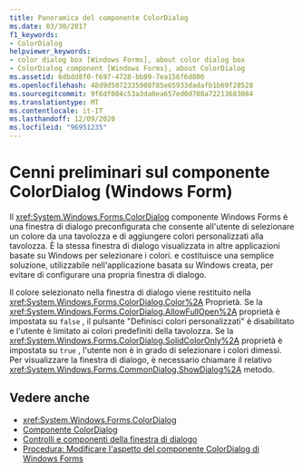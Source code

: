 ```yaml
---
title: Panoramica del componente ColorDialog
ms.date: 03/30/2017
f1_keywords:
- ColorDialog
helpviewer_keywords:
- color dialog box [Windows Forms], about color dialog box
- ColorDialog component [Windows Forms], about ColorDialog
ms.assetid: 6dbdd8f0-f697-4728-bb09-7ea156f6d800
ms.openlocfilehash: 48d9d5072335908f85e65933dadafb1b69f28528
ms.sourcegitcommit: 9f6df084c53a3da0ea657ed0d708a72213683084
ms.translationtype: MT
ms.contentlocale: it-IT
ms.lasthandoff: 12/09/2020
ms.locfileid: "96951235"
---
```

# <a name="colordialog-component-overview-windows-forms"></a>Cenni preliminari sul componente ColorDialog (Windows Form)
Il <xref:System.Windows.Forms.ColorDialog> componente Windows Forms è una finestra di dialogo preconfigurata che consente all'utente di selezionare un colore da una tavolozza e di aggiungere colori personalizzati alla tavolozza. È la stessa finestra di dialogo visualizzata in altre applicazioni basate su Windows per selezionare i colori. e costituisce una semplice soluzione, utilizzabile nell'applicazione basata su Windows creata, per evitare di configurare una propria finestra di dialogo.  
  
 Il colore selezionato nella finestra di dialogo viene restituito nella <xref:System.Windows.Forms.ColorDialog.Color%2A> Proprietà. Se la <xref:System.Windows.Forms.ColorDialog.AllowFullOpen%2A> proprietà è impostata su `false` , il pulsante "Definisci colori personalizzati" è disabilitato e l'utente è limitato ai colori predefiniti della tavolozza. Se la <xref:System.Windows.Forms.ColorDialog.SolidColorOnly%2A> proprietà è impostata su `true` , l'utente non è in grado di selezionare i colori dimessi. Per visualizzare la finestra di dialogo, è necessario chiamare il relativo <xref:System.Windows.Forms.CommonDialog.ShowDialog%2A> metodo.  
  
## <a name="see-also"></a>Vedere anche

- <xref:System.Windows.Forms.ColorDialog>
- [Componente ColorDialog](colordialog-component-windows-forms.md)
- [Controlli e componenti della finestra di dialogo](dialog-box-controls-and-components-windows-forms.md)
- [Procedura: Modificare l'aspetto del componente ColorDialog di Windows Forms](how-to-change-the-appearance-of-the-windows-forms-colordialog-component.md)
